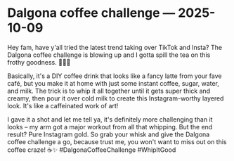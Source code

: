 # Dalgona coffee challenge — 2025-10-09

Hey fam, have y'all tried the latest trend taking over TikTok and Insta? The Dalgona coffee challenge is blowing up and I gotta spill the tea on this frothy goodness. 🍵💁‍♀️

Basically, it's a DIY coffee drink that looks like a fancy latte from your fave café, but you make it at home with just some instant coffee, sugar, water, and milk. The trick is to whip it all together until it gets super thick and creamy, then pour it over cold milk to create this Instagram-worthy layered look. It's like a caffeinated work of art!

I gave it a shot and let me tell ya, it's definitely more challenging than it looks – my arm got a major workout from all that whipping. But the end result? Pure Instagram gold. So grab your whisk and give the Dalgona coffee challenge a go, because trust me, you won't want to miss out on this coffee craze! ☕️✨ #DalgonaCoffeeChallenge #WhipItGood
